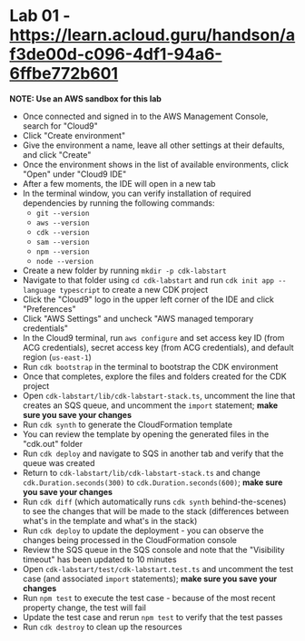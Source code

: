 # Lab 01 - https://learn.acloud.guru/handson/af3de00d-c096-4df1-94a6-6ffbe772b601

**NOTE: Use an AWS sandbox for this lab**

* Once connected and signed in to the AWS Management Console, search for "Cloud9"
* Click "Create environment"
* Give the environment a name, leave all other settings at their defaults, and click "Create"
* Once the environment shows in the list of available environments, click "Open" under "Cloud9 IDE"
* After a few moments, the IDE will open in a new tab
* In the terminal window, you can verify installation of required dependencies by running the following commands:
    * `git --version`
    * `aws --version`
    * `cdk --version`
    * `sam --version`
    * `npm --version`
    * `node --version`
* Create a new folder by running `mkdir -p cdk-labstart`
* Navigate to that folder using `cd cdk-labstart` and run `cdk init app --language typescript` to create a new CDK project
* Click the "Cloud9" logo in the upper left corner of the IDE and click "Preferences"
* Click "AWS Settings" and uncheck "AWS managed temporary credentials"
* In the Cloud9 terminal, run `aws configure` and set access key ID (from ACG credentials), secret access key (from ACG credentials), and default region (`us-east-1`)
* Run `cdk bootstrap` in the terminal to bootstrap the CDK environment
* Once that completes, explore the files and folders created for the CDK project
* Open `cdk-labstart/lib/cdk-labstart-stack.ts`, uncomment the line that creates an SQS queue, and uncomment the `import` statement; **make sure you save your changes**
* Run `cdk synth` to generate the CloudFormation template
* You can review the template by opening the generated files in the "cdk.out" folder
* Run `cdk deploy` and navigate to SQS in another tab and verify that the queue was created
* Return to `cdk-labstart/lib/cdk-labstart-stack.ts` and change `cdk.Duration.seconds(300)` to `cdk.Duration.seconds(600)`; **make sure you save your changes**
* Run `cdk diff` (which automatically runs `cdk synth` behind-the-scenes) to see the changes that will be made to the stack (differences between what's in the template and what's in the stack)
* Run `cdk deploy` to update the deployment - you can observe the changes being processed in the CloudFormation console
* Review the SQS queue in the SQS console and note that the "Visibility timeout" has been updated to 10 minutes
* Open `cdk-labstart/test/cdk-labstart.test.ts` and uncomment the test case (and associated `import` statements); **make sure you save your changes**
* Run `npm test` to execute the test case - because of the most recent property change, the test will fail
* Update the test case and rerun `npm test` to verify that the test passes
* Run `cdk destroy` to clean up the resources
